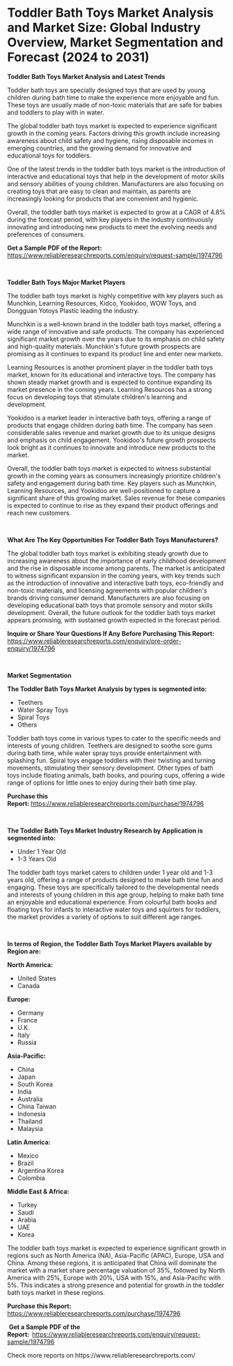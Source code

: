<p><h1>Toddler Bath Toys Market Analysis and Market Size: Global Industry Overview, Market Segmentation and Forecast (2024 to 2031)</h1></p><p><strong>Toddler Bath Toys Market Analysis and Latest Trends</strong></p>
<p><p>Toddler bath toys are specially designed toys that are used by young children during bath time to make the experience more enjoyable and fun. These toys are usually made of non-toxic materials that are safe for babies and toddlers to play with in water.</p><p>The global toddler bath toys market is expected to experience significant growth in the coming years. Factors driving this growth include increasing awareness about child safety and hygiene, rising disposable incomes in emerging countries, and the growing demand for innovative and educational toys for toddlers.</p><p>One of the latest trends in the toddler bath toys market is the introduction of interactive and educational toys that help in the development of motor skills and sensory abilities of young children. Manufacturers are also focusing on creating toys that are easy to clean and maintain, as parents are increasingly looking for products that are convenient and hygienic.</p><p>Overall, the toddler bath toys market is expected to grow at a CAGR of 4.8% during the forecast period, with key players in the industry continuously innovating and introducing new products to meet the evolving needs and preferences of consumers.</p></p>
<p><strong>Get a Sample PDF of the Report:&nbsp;</strong> <a href="https://www.reliableresearchreports.com/enquiry/request-sample/1974796">https://www.reliableresearchreports.com/enquiry/request-sample/1974796</a></p>
<p>&nbsp;</p>
<p><strong>Toddler Bath Toys Major Market Players</strong></p>
<p><p>The toddler bath toys market is highly competitive with key players such as Munchkin, Learning Resources, Kidco, Yookidoo, WOW Toys, and Dongguan Yotoys Plastic leading the industry. </p><p>Munchkin is a well-known brand in the toddler bath toys market, offering a wide range of innovative and safe products. The company has experienced significant market growth over the years due to its emphasis on child safety and high-quality materials. Munchkin's future growth prospects are promising as it continues to expand its product line and enter new markets.</p><p>Learning Resources is another prominent player in the toddler bath toys market, known for its educational and interactive toys. The company has shown steady market growth and is expected to continue expanding its market presence in the coming years. Learning Resources has a strong focus on developing toys that stimulate children's learning and development.</p><p>Yookidoo is a market leader in interactive bath toys, offering a range of products that engage children during bath time. The company has seen considerable sales revenue and market growth due to its unique designs and emphasis on child engagement. Yookidoo's future growth prospects look bright as it continues to innovate and introduce new products to the market.</p><p>Overall, the toddler bath toys market is expected to witness substantial growth in the coming years as consumers increasingly prioritize children's safety and engagement during bath time. Key players such as Munchkin, Learning Resources, and Yookidoo are well-positioned to capture a significant share of this growing market. Sales revenue for these companies is expected to continue to rise as they expand their product offerings and reach new customers.</p></p>
<p>&nbsp;</p>
<p><strong>What Are The Key Opportunities For Toddler Bath Toys Manufacturers?</strong></p>
<p><p>The global toddler bath toys market is exhibiting steady growth due to increasing awareness about the importance of early childhood development and the rise in disposable income among parents. The market is anticipated to witness significant expansion in the coming years, with key trends such as the introduction of innovative and interactive bath toys, eco-friendly and non-toxic materials, and licensing agreements with popular children's brands driving consumer demand. Manufacturers are also focusing on developing educational bath toys that promote sensory and motor skills development. Overall, the future outlook for the toddler bath toys market appears promising, with sustained growth expected in the forecast period.</p></p>
<p><strong>Inquire or Share Your Questions If Any Before Purchasing This Report:</strong> <a href="https://www.reliableresearchreports.com/enquiry/pre-order-enquiry/1974796">https://www.reliableresearchreports.com/enquiry/pre-order-enquiry/1974796</a></p>
<p>&nbsp;</p>
<p><strong>Market Segmentation</strong></p>
<p><strong>The Toddler Bath Toys Market Analysis by types is segmented into:</strong></p>
<p><ul><li>Teethers</li><li>Water Spray Toys</li><li>Spiral Toys</li><li>Others</li></ul></p>
<p><p>Toddler bath toys come in various types to cater to the specific needs and interests of young children. Teethers are designed to soothe sore gums during bath time, while water spray toys provide entertainment with splashing fun. Spiral toys engage toddlers with their twisting and turning movements, stimulating their sensory development. Other types of bath toys include floating animals, bath books, and pouring cups, offering a wide range of options for little ones to enjoy during their bath time play.</p></p>
<p><strong>Purchase this Report:&nbsp;</strong><a href="https://www.reliableresearchreports.com/purchase/1974796">https://www.reliableresearchreports.com/purchase/1974796</a></p>
<p>&nbsp;</p>
<p><strong>The Toddler Bath Toys Market Industry Research by Application is segmented into:</strong></p>
<p><ul><li>Under 1 Year Old</li><li>1-3 Years Old</li></ul></p>
<p><p>The toddler bath toys market caters to children under 1 year old and 1-3 years old, offering a range of products designed to make bath time fun and engaging. These toys are specifically tailored to the developmental needs and interests of young children in this age group, helping to make bath time an enjoyable and educational experience. From colourful bath books and floating toys for infants to interactive water toys and squirters for toddlers, the market provides a variety of options to suit different age ranges.</p></p>
<p>&nbsp;</p>
<p><strong>In terms of Region, the Toddler Bath Toys Market Players available by Region are:</strong></p>
<p>
    <p> <strong> North America: </strong>
        <ul>
            <li>United States</li>
            <li>Canada</li>
        </ul>
        </p> 
    <p> <strong> Europe: </strong>
        <ul>
            <li>Germany</li>
            <li>France</li>
            <li>U.K.</li>
            <li>Italy</li>
            <li>Russia</li>
        </ul>
        </p> 
    <p> <strong> Asia-Pacific: </strong>
        <ul>
            <li>China</li>
            <li>Japan</li>
            <li>South Korea</li>
            <li>India</li>
            <li>Australia</li>
            <li>China Taiwan</li>
            <li>Indonesia</li>
            <li>Thailand</li>
            <li>Malaysia</li>
        </ul>
        </p> 
    <p> <strong> Latin America: </strong>
        <ul>
            <li>Mexico</li>
            <li>Brazil</li>
            <li>Argentina Korea</li>
            <li>Colombia</li>
        </ul>
        </p> 
    <p> <strong> Middle East & Africa: </strong>
        <ul>
            <li>Turkey</li>
            <li>Saudi</li>
            <li>Arabia</li>
            <li>UAE</li>
            <li>Korea</li>
        </ul>
    </p>
    </p>
<p><p>The toddler bath toys market is expected to experience significant growth in regions such as North America (NA), Asia-Pacific (APAC), Europe, USA and China. Among these regions, it is anticipated that China will dominate the market with a market share percentage valuation of 35%, followed by North America with 25%, Europe with 20%, USA with 15%, and Asia-Pacific with 5%. This indicates a strong presence and potential for growth in the toddler bath toys market in these regions.</p></p>
<p><strong>Purchase this Report: </strong><a href="https://www.reliableresearchreports.com/purchase/1974796">https://www.reliableresearchreports.com/purchase/1974796</a></p>
<p>&nbsp;<strong>Get a Sample PDF of the Report:&nbsp;&nbsp;</strong><a href="https://www.reliableresearchreports.com/enquiry/request-sample/1974796">https://www.reliableresearchreports.com/enquiry/request-sample/1974796</a></p>
<p><strong></strong></p>
<p>Check more reports on https://www.reliableresearchreports.com/</p>